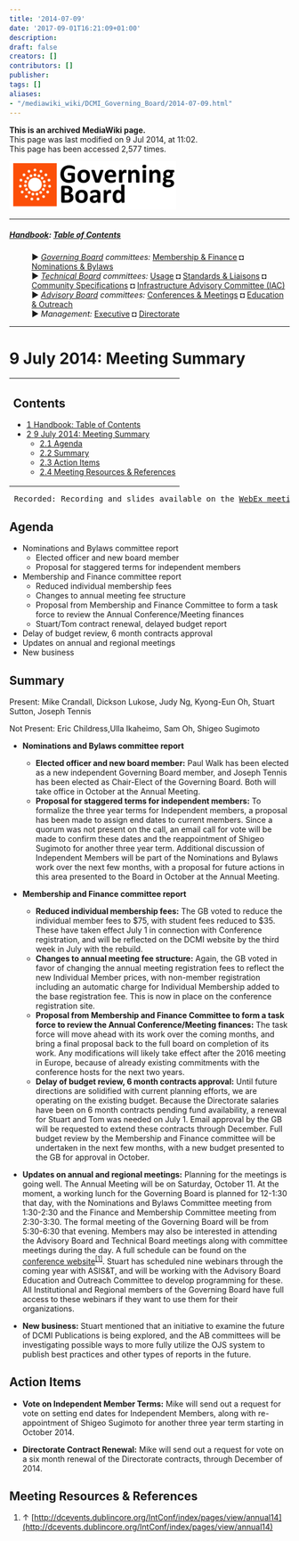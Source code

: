 ```yaml
---
title: '2014-07-09'
date: '2017-09-01T16:21:09+01:00'
description: 
draft: false
creators: []
contributors: []
publisher: 
tags: []
aliases:
- "/mediawiki_wiki/DCMI_Governing_Board/2014-07-09.html"
---
```


 **This is an archived MediaWiki page.**  
This page was last modified on 9 Jul 2014, at 11:02.  
This page has been accessed 2,577 times.

[<img alt="Governing Board logo" src="/mediawiki_wiki/images/GB_logo.png" width="300" height="86">](/mediawiki_wiki/images/GB_logo.png)

* * *

##### [Handbook](/mediawiki_wiki/DCMI_Handbook "DCMI Handbook"): [Table of Contents](DCMI_Handbook) 
<dl>
<dd> ► <i><a href="/mediawiki_wiki/DCMI_Governing_Board.md" title="DCMI Governing Board">Governing Board</a> committees:</i> <a href="/mediawiki_wiki/DCMI_Governing_Board/finance.md" title="DCMI Governing Board/finance">Membership &amp; Finance</a> ◘ <a href="/mediawiki_wiki/DCMI_Governing_Board/nominations.md" title="DCMI Governing Board/nominations">Nominations &amp; Bylaws</a> 
</dd>
<dd> ► <i><a href="/mediawiki_wiki/DCMI_Technical_Board.md" title="DCMI Technical Board">Technical Board</a> committees:</i> <a href="/mediawiki_wiki/DCMI_Technical_Board/usage.md" title="DCMI Technical Board/usage">Usage</a> ◘ <a href="/mediawiki_wiki/DCMI_Technical_Board/standards.md" title="DCMI Technical Board/standards">Standards &amp; Liaisons</a> ◘ <a href="/mediawiki_wiki/DCMI_Technical_Board/specifications.md" title="DCMI Technical Board/specifications">Community Specifications</a> ◘ <a href="/mediawiki_wiki/DCMI_Technical_Board/infrastructure.md" title="DCMI Technical Board/infrastructure">Infrastructure Advisory Committee (IAC)</a>
</dd>
<dd> ► <i><a href="/mediawiki_wiki/DCMI_Advisory_Board.md" title="DCMI Advisory Board">Advisory Board</a> committees:</i> <a href="/mediawiki_wiki/DCMI_Advisory_Board/meetings.md" title="DCMI Advisory Board/meetings">Conferences &amp; Meetings</a> ◘ <a href="/mediawiki_wiki/DCMI_Advisory_Board/documentation.md" title="DCMI Advisory Board/documentation">Education &amp; Outreach</a>
</dd>
<dd> ► <i>Management:</i> <a href="/mediawiki_wiki/Exec_Committee.md" title="Exec Committee">Executive</a> ◘ <a href="/mediawiki_wiki/Exec_Committee/directorate.md" title="Exec Committee/directorate">Directorate</a>
</dd>
</dl>

* * *

# 9 July 2014: Meeting Summary 
<table id="toc" class="toc">
  <tr>
    <td>
      <div id="toctitle">
        <h2>Contents</h2>
      </div>
      <ul>
        <li class="toclevel-1"><a href="#Handbook:_Table_of_Contents"><span class="tocnumber">1</span> <span class="toctext">Handbook: Table of Contents</span></a></li>
        <li class="toclevel-1 tocsection-1">
          <a href="#9_July_2014:_Meeting_Summary"><span class="tocnumber">2</span> <span class="toctext">9 July 2014: Meeting Summary</span></a>
          <ul>
            <li class="toclevel-2 tocsection-2"><a href="#Agenda"><span class="tocnumber">2.1</span> <span class="toctext">Agenda</span></a></li>
            <li class="toclevel-2 tocsection-3"><a href="#Summary"><span class="tocnumber">2.2</span> <span class="toctext">Summary</span></a></li>
            <li class="toclevel-2 tocsection-4"><a href="#Action_Items"><span class="tocnumber">2.3</span> <span class="toctext">Action Items</span></a></li>
            <li class="toclevel-2 tocsection-5"><a href="#Meeting_Resources_.26_References"><span class="tocnumber">2.4</span> <span class="toctext">Meeting Resources &amp; References</span></a></li>
          </ul>
        </li>
      </ul>
    </td>
  </tr>
</table>


<pre> Recorded: Recording and slides available on the <a href="https://meetings.webex.com/collabs/#/meetings/detail?uuid=M7PKRR7DZ3JCQZQP3SD4QJ4KE7-JV0D&amp;rnd=359790.19251" class="external text" rel="nofollow">WebEx meeting site</a> 
</pre>
## Agenda 

- Nominations and Bylaws committee report
  - Elected officer and new board member
  - Proposal for staggered terms for independent members
- Membership and Finance committee report
  - Reduced individual membership fees
  - Changes to annual meeting fee structure
  - Proposal from Membership and Finance Committee to form a task force to review the Annual Conference/Meeting finances
  - Stuart/Tom contract renewal, delayed budget report
- Delay of budget review, 6 month contracts approval
- Updates on annual and regional meetings
- New business

## Summary 

Present: Mike Crandall, Dickson Lukose, Judy Ng, Kyong-Eun Oh, Stuart Sutton, Joseph Tennis

Not Present: Eric Childress,Ulla Ikaheimo, Sam Oh, Shigeo Sugimoto

- **Nominations and Bylaws committee report**
  - **Elected officer and new board member:** Paul Walk has been elected as a new independent Governing Board member, and Joseph Tennis has been elected as Chair-Elect of the Governing Board. Both will take office in October at the Annual Meeting.
  - **Proposal for staggered terms for independent members:** To formalize the three year terms for Independent members, a proposal has been made to assign end dates to current members. Since a quorum was not present on the call, an email call for vote will be made to confirm these dates and the reappointment of Shigeo Sugimoto for another three year term. Additional discussion of Independent Members will be part of the Nominations and Bylaws work over the next few months, with a proposal for future actions in this area presented to the Board in October at the Annual Meeting. 

- **Membership and Finance committee report**
  - **Reduced individual membership fees:** The GB voted to reduce the individual member fees to $75, with student fees reduced to $35. These have taken effect July 1 in connection with Conference registration, and will be reflected on the DCMI website by the third week in July with the rebuild. 
  - **Changes to annual meeting fee structure:** Again, the GB voted in favor of changing the annual meeting registration fees to reflect the new Individual Member prices, with non-member registration including an automatic charge for Individual Membership added to the base registration fee. This is now in place on the conference registration site. 
  - **Proposal from Membership and Finance Committee to form a task force to review the Annual Conference/Meeting finances:** The task force will move ahead with its work over the coming months, and bring a final proposal back to the full board on completion of its work. Any modifications will likely take effect after the 2016 meeting in Europe, because of already existing commitments with the conference hosts for the next two years. 
  - **Delay of budget review, 6 month contracts approval:** Until future directions are solidified with current planning efforts, we are operating on the existing budget. Because the Directorate salaries have been on 6 month contracts pending fund availability, a renewal for Stuart and Tom was needed on July 1. Email approval by the GB will be requested to extend these contracts through December. Full budget review by the Membership and Finance committee will be undertaken in the next few months, with a new budget presented to the GB for approval in October. 
- **Updates on annual and regional meetings:** Planning for the meetings is going well. The Annual Meeting will be on Saturday, October 11. At the moment, a working lunch for the Governing Board is planned for 12-1:30 that day, with the Nominations and Bylaws Committee meeting from 1:30-2:30 and the Finance and Membership Committee meeting from 2:30-3:30. The formal meeting of the Governing Board will be from 5:30-6:30 that evening. Members may also be interested in attending the Advisory Board and Technical Board meetings along with committee meetings during the day. A full schedule can be found on the [conference website](http://dcevents.dublincore.org/IntConf/index/pages/view/annual14)<sup id="cite_ref-0" class="reference"><a href="#cite_note-0">[1]</a></sup>. Stuart has scheduled nine webinars through the coming year with ASIS&T, and will be working with the Advisory Board Education and Outreach Committee to develop programming for these. All Institutional and Regional members of the Governing Board have full access to these webinars if they want to use them for their organizations.
- **New business:** Stuart mentioned that an initiative to examine the future of DCMI Publications is being explored, and the AB committees will be investigating possible ways to more fully utilize the OJS system to publish best practices and other types of reports in the future.

## Action Items 

- **Vote on Independent Member Terms:** Mike will send out a request for vote on setting end dates for Independent Members, along with re-appointment of Shigeo Sugimoto for another three year term starting in October 2014.

- **Directorate Contract Renewal:** Mike will send out a request for vote on a six month renewal of the Directorate contracts, through December of 2014.

## Meeting Resources & References 

1. ↑ [http://dcevents.dublincore.org/IntConf/index/pages/view/annual14](http://dcevents.dublincore.org/IntConf/index/pages/view/annual14)

